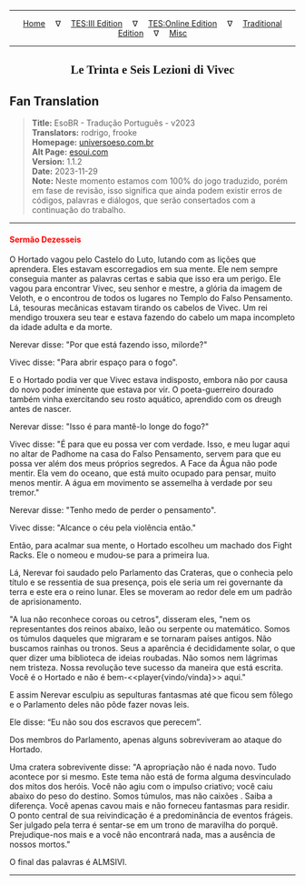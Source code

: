 
---

<!-- Jekyll Page Links -->

<center>
<a href="../../../../../index.html">Home</a>
&emsp;&nabla;&emsp;
<a href="../../../../index-tes3.html">TES:III Edition</a>
&emsp;&nabla;&emsp;
<a href="../../../../index-teso.html">TES:Online Edition</a>
&emsp;&nabla;&emsp;
<a href="../../../../index-traditional.html">Traditional Edition</a>
&emsp;&nabla;&emsp;
<a href="../../../../index-misc.html">Misc</a>
</center>

<!-- Markdown Body Below: -->

---

<center>
<h2><span style="font-family:Georgia">Le Trinta e Seis Lezioni di Vivec</span></h2>
</center>

## Fan Translation

> __Title:__ EsoBR - Tradução Português - v2023\
> __Translators:__ rodrigo, frooke\
> __Homepage:__ [universoeso.com.br][1]\
> __Alt Page:__ [esoui.com][2]\
> __Version:__ 1.1.2\
> __Date:__ 2023-11-29\
> __Note:__ Neste momento estamos com 100% do jogo traduzido, porém em fase de revisão, isso significa que ainda podem existir erros de códigos, palavras e diálogos, que serão consertados com a continuação do trabalho.

[1]: https://www.universoeso.com.br/traducao
[2]: https://www.esoui.com/downloads/info2256-EsoBR-TraduoPortugus-v2023.html

---

#### <span style="color:red">Sermão Dezesseis</span>

O Hortado vagou pelo Castelo do Luto, lutando com as lições que aprendera. Eles estavam escorregadios em sua mente. Ele nem sempre conseguia manter as palavras certas e sabia que isso era um perigo. Ele vagou para encontrar Vivec, seu senhor e mestre, a glória da imagem de Veloth, e o encontrou de todos os lugares no Templo do Falso Pensamento. Lá, tesouras mecânicas estavam tirando os cabelos de Vivec. Um rei mendigo trouxera seu tear e estava fazendo do cabelo um mapa incompleto da idade adulta e da morte.

Nerevar disse: "Por que está fazendo isso, milorde?"

Vivec disse: "Para abrir espaço para o fogo".

E o Hortado podia ver que Vivec estava indisposto, embora não por causa do novo poder iminente que estava por vir. O poeta-guerreiro dourado também vinha exercitando seu rosto aquático, aprendido com os dreugh antes de nascer.

Nerevar disse: "Isso é para mantê-lo longe do fogo?"

Vivec disse: "É para que eu possa ver com verdade. Isso, e meu lugar aqui no altar de Padhome na casa do Falso Pensamento, servem para que eu possa ver além dos meus próprios segredos. A Face da Água não pode mentir. Ela vem do oceano, que está muito ocupado para pensar, muito menos mentir. A água em movimento se assemelha à verdade por seu tremor."

Nerevar disse: "Tenho medo de perder o pensamento".

Vivec disse: "Alcance o céu pela violência então."

Então, para acalmar sua mente, o Hortado escolheu um machado dos Fight Racks. Ele o nomeou e mudou-se para a primeira lua.

Lá, Nerevar foi saudado pelo Parlamento das Crateras, que o conhecia pelo título e se ressentia de sua presença, pois ele seria um rei governante da terra e este era o reino lunar. Eles se moveram ao redor dele em um padrão de aprisionamento.

"A lua não reconhece coroas ou cetros", disseram eles, "nem os representantes dos reinos abaixo, leão ou serpente ou matemático. Somos os túmulos daqueles que migraram e se tornaram países antigos. Não buscamos rainhas ou tronos. Seus a aparência é decididamente solar, o que quer dizer uma biblioteca de ideias roubadas. Não somos nem lágrimas nem tristeza. Nossa revolução teve sucesso da maneira que está escrita. Você é o Hortado e não é bem-<<player{vindo/vinda}>> aqui."

E assim Nerevar esculpiu as sepulturas fantasmas até que ficou sem fôlego e o Parlamento deles não pôde fazer novas leis.

Ele disse: “Eu não sou dos escravos que perecem”.

Dos membros do Parlamento, apenas alguns sobreviveram ao ataque do Hortado.

Uma cratera sobrevivente disse: "A apropriação não é nada novo. Tudo acontece por si mesmo. Este tema não está de forma alguma desvinculado dos mitos dos heróis. Você não agiu com o impulso criativo; você caiu abaixo do peso do destino. Somos túmulos, mas não caixões . Saiba a diferença. Você apenas cavou mais e não forneceu fantasmas para residir. O ponto central de sua reivindicação é a predominância de eventos frágeis. Ser julgado pela terra é sentar-se em um trono de maravilha do porquê. Prejudique-nos mais e a você não encontrará nada, mas a ausência de nossos mortos."

O final das palavras é ALMSIVI.

---
